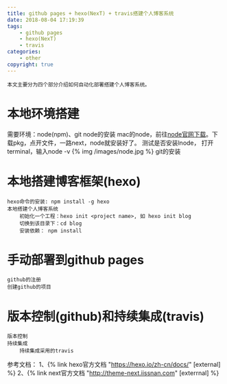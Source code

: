 ```yaml
---
title: github pages + hexo(NexT) + travis搭建个人博客系统
date: 2018-08-04 17:19:39
tags: 
    - github pages 
    - hexo(NexT) 
    - travis 
categories: 
    - other
copyright: true
---
```

    本文主要分为四个部分介绍如何自动化部署搭建个人博客系统。
    
<!-- more -->
# 本地环境搭建
   需要环境：node(npm)、git
        node的安装
            mac的node，前往[node官网下载](https://nodejs.org/en/download/)。下载pkg，点开文件，一路next，node就安装好了。
            测试是否安装lnode，
            打开terminal，输入node -v
            {% img /images/node.jpg %}
        git的安装
# 本地搭建博客框架(hexo)
    hexo命令的安装: npm install -g hexo
    本地搭建个人博客系统
        初始化一个工程：hexo init <project name>, 如 hexo init blog
        切换到该目录下：cd blog
        安装依赖： npm install
# 手动部署到github pages
    github的注册
    创建github的项目
# 版本控制(github)和持续集成(travis)
    版本控制
    持续集成
        持续集成采用的travis

参考文档：
    1、{% link hexo官方文档 "https://hexo.io/zh-cn/docs/" [external] %}
    2、{% link next官方文档 "http://theme-next.iissnan.com" [exterrnal] %}